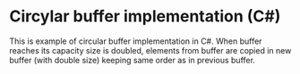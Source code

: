 # Circylar buffer implementation (C#)
This is example of circular buffer implementation in C#. 
When buffer reaches its capacity size is doubled, elements from buffer are copied in new buffer (with double size) keeping same 
order as in previous buffer.
